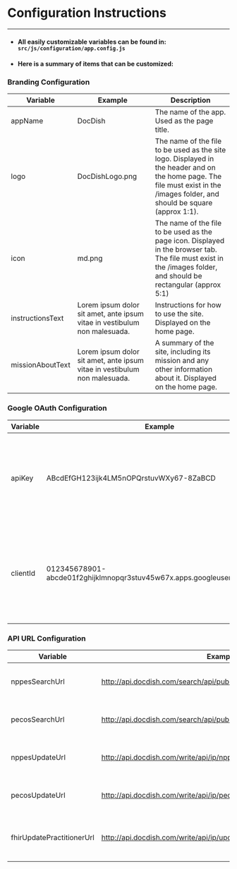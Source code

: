 # Configuration Instructions
---

* #### All easily customizable variables can be found in: `src/js/configuration/app.config.js`

* #### Here is a summary of items that can be customized:

### Branding Configuration
| Variable                  | Example | Description |  
| ------------------------- | --------| ----------- |
| appName                   | DocDish | The name of the app. Used as the page title. |
| logo                      | DocDishLogo.png | The name of the file to be used as the site logo. Displayed in the header and on the home page. The file must exist in the /images folder, and should be square (approx 1:1).|
| icon                      | md.png | The name of the file to be used as the page icon. Displayed in the browser tab. The file must exist in the /images folder, and should be rectangular (approx 5:1) |
| instructionsText          | Lorem ipsum dolor sit amet, ante ipsum vitae in vestibulum non malesuada. | Instructions for how to use the site. Displayed on the home page. |
| missionAboutText          | Lorem ipsum dolor sit amet, ante ipsum vitae in vestibulum non malesuada. | A summary of the site, including its mission and any other information about it. Displayed on the home page. |

### Google OAuth Configuration
| Variable                  | Example | Description |  
| ------------------------- | --------| ----------- |
| apiKey                    | ABcdEfGH123ijk4LM5nOPQrstuvWXy67-8ZaBCD | Generated in the Google Developer Console when creating a project to access any Google API. |
| clientId                  | 012345678901-abcde01f2ghijklmnopqr3stuv45w67x.apps.googleusercontent.com | Generated in the Google Developer Console when creating a project that uses Google OAuth. |

### API URL Configuration
| Variable                  | Example | Description |  
| ------------------------- | --------| ----------- |
| nppesSearchUrl            | http://api.docdish.com/search/api/public/nppes/pjson/pjson.json | The URL for API GET requests to search the NPPES database. |
| pecosSearchUrl            | http://api.docdish.com/search/api/public/pecos/compiled/compiled.json | The URL for API GET requests to search the PECOS database. |
| nppesUpdateUrl            | http://api.docdish.com/write/api/ip/nppes-update | The URL for API PUT requests to update the NPPES database. |
| pecosUpdateUrl            | http://api.docdish.com/write/api/ip/pecos-update | The URL for API PUT requests to update the PECOS database. |
| fhirUpdatePractitionerUrl | http://api.docdish.com/write/api/ip/update-Provider | The URL for API PUT requests to update the FHIR Provider/Practitioner database. |
